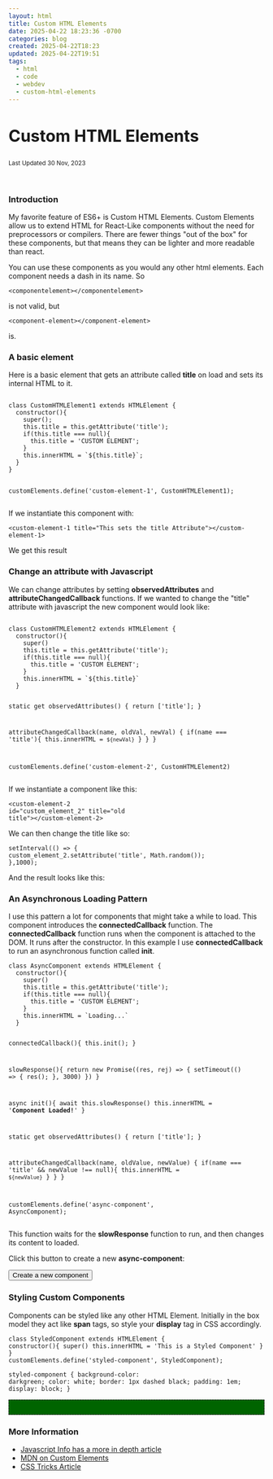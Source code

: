 ```yaml
---
layout: html
title: Custom HTML Elements
date: 2025-04-22 18:23:36 -0700
categories: blog
created: 2025-04-22T18:23
updated: 2025-04-22T19:51
tags:
  - html
  - code
  - webdev
  - custom-html-elements
---
```



  <div id="border">
    <div class="grid-container">
      <article class="two-up">
        <h2 style="font-size: 24pt;">Custom HTML Elements</h2>
        <p><small>Last Updated 30 Nov, 2023</small></p>
        <lazy-img src="./assets/00182-1353117845.png"></lazy-img>
        <br>
        <h3>Introduction</h3>
        <p>My favorite feature of ES6+ is Custom HTML Elements. Custom Elements allow us to extend HTML for React-Like components without the need for preprocessors or compilers. There are fewer things "out of the box" for these components, but that means they can be lighter and more readable than react.</p>
        <p>You can use these components as you would any other html elements. Each component needs a dash in its name. So </p>
        <pre><code>&lt;componentelement&gt;&lt;/componentelement&gt;</code></pre>
        <p> is not valid, but</p>
        <pre><code>&lt;component-element&gt;&lt;/component-element&gt;</code></pre>
        <p>is.</p>
      </article>
      <article>
        <h3>A basic element</h3>
        <p>Here is a basic element that gets an attribute called <b>title</b> on load and sets its internal HTML to it.</p>
      </article>
      <article>
        <pre><code>
class CustomHTMLElement1 extends HTMLElement {
  constructor(){
    super();
    this.title = this.getAttribute('title');
    if(this.title === null){
      this.title = 'CUSTOM ELEMENT';
    } 
    this.innerHTML = `${this.title}`;
  }
}

customElements.define('custom-element-1', CustomHTMLElement1);
</code></pre>
        <script type="module">
          class CustomHTMLElement1 extends HTMLElement {
  constructor(){
    super()
    this.title = this.getAttribute('title');
    if(this.title === null){
      this.title = 'CUSTOM ELEMENT';
    } 

    this.innerHTML = `${this.title}`
  }
}

customElements.define('custom-element-1', CustomHTMLElement1)

</script>
      </article>
      <article class="two-up">
        <p>
          If we instantiate this component with:</p>
        <pre><code>&lt;custom-element-1 title=&quot;This sets the title Attribute&quot;&gt;&lt;/custom-element-1&gt;</code></pre>
        <p>We get this result</p>
        <p class="block">
          <custom-element-1 title="This sets the title Attribute"></custom-element-1>
        </p>
      </article>
      <article>
        <h3>Change an attribute with Javascript</h3>
        <p>
          We can change attributes by setting <b>observedAttributes</b> and <b>attributeChangedCallback</b> functions. If we wanted to change the "title" attribute with javascript the new component would look like:
        </p>
      </article>
      <article>
        <pre><code>    
class CustomHTMLElement2 extends HTMLElement {
  constructor(){
    super()
    this.title = this.getAttribute('title');
    if(this.title === null){
      this.title = 'CUSTOM ELEMENT';
    } 
    this.innerHTML = `${this.title}`
  }

  static get observedAttributes() {
    return ['title'];
  }

  attributeChangedCallback(name, oldVal, newVal) {
    if(name === 'title'){
      this.innerHTML = `${newVal}`
    }
  }
}

customElements.define('custom-element-2', CustomHTMLElement2)
</code></pre>
      </article>
      <article class="two-up">
        <p>If we instantiate a component like this: </p>
        <pre><code>&lt;custom-element-2 id=&quot;custom_element_2&quot; title=&quot;old title&quot;&gt;&lt;/custom-element-2&gt;</code></pre>
        <p>We can then change the title like so:</p>
        <pre><code>setInterval(() => {
  custom_element_2.setAttribute('title', Math.random());
},1000);</code></pre>
        <p>And the result looks like this:</p>
        <p class="block">
          <script type="module">
            class CustomHTMLElement2 extends HTMLElement {
  constructor(){
    super()
    this.title = this.getAttribute('title');
    if(this.title === null){
      this.title = 'CUSTOM ELEMENT';
    } 

    this.innerHTML = `${this.title}`
  }

  static get observedAttributes() {
    return ['title'];
  }

  attributeChangedCallback(name, oldValue, newValue) {
    if(name === 'title' && newValue !== null){
      this.innerHTML = `${newValue}`
    }
  }
}

customElements.define('custom-element-2', CustomHTMLElement2);

</script>
          <custom-element-2 id="custom_element_2" title="old title"></custom-element-2>
        </p>
        <script>
          setInterval(() => {
  custom_element_2.setAttribute('title', Math.random());
},1000);
</script>
      </article>
      <article>
        <h3>An Asynchronous Loading Pattern</h3>
        <p>I use this pattern a lot for components that might take a while to load. This component introduces the <b>connectedCallback</b> function. The <b>connectedCallback</b> function runs when the component is attached to the DOM. It runs after the constructor. In this example I use <b>connectedCallback</b> to run an asynchronous function called <b>init</b>. </p>
      </article>
      <article>
        <pre><code>class AsyncComponent extends HTMLElement {
  constructor(){
    super()
    this.title = this.getAttribute('title');
    if(this.title === null){
      this.title = 'CUSTOM ELEMENT';
    } 
    this.innerHTML = `Loading...`
  }

  connectedCallback(){
    this.init();
  }

  slowResponse(){
    return new Promise((res, rej) => {
      setTimeout(() => {
            res();
      }, 3000)
    })
  }

  async init(){
    await this.slowResponse()
    this.innerHTML = '<b>Component Loaded!</b>'
  }

  static get observedAttributes() {
    return ['title'];
  }

  attributeChangedCallback(name, oldValue, newValue) {
    if(name === 'title' && newValue !== null){
      this.innerHTML = `${newValue}`
    }
  }
}

customElements.define('async-component', AsyncComponent);</code></pre>
      </article>
      <article class="two-up">
        <script type="module">
          class AsyncComponent extends HTMLElement {
  constructor(){
    super()
    this.title = this.getAttribute('title');
    if(this.title === null){
      this.title = 'CUSTOM ELEMENT';
    } 
    this.innerHTML = `Loading...`
  }

  connectedCallback(){
    this.init();
  }

  slowResponse(){
    return new Promise((res, rej) => {
      setTimeout(() => {
            res();
      }, 3000)
    })
  }

  async init(){
    await this.slowResponse()
    this.innerHTML = '<b>Component Loaded!</b>'
  }

  static get observedAttributes() {
    return ['title'];
  }

  attributeChangedCallback(name, oldValue, newValue) {
    if(name === 'title' && newValue !== null){
      this.innerHTML = `${newValue}`
    }
  }
}

customElements.define('async-component', AsyncComponent);
</script>
        <p>This function waits for the <b>slowResponse</b> function to run, and then changes its content to loaded.</p>
        <div class="block">
          <p id="new_component_container"></p>
          <p>Click this button to create a new <b>async-component</b>:</p>
          <p><button id="new_component">Create a new component</button></p>
        </div>
        <style>
          async-component {
    display: block;
    margin-bottom: 1em;
  }
</style>
        <script type="module">
          new_component.addEventListener('click', function() {
    const new_async_component = document.createElement("div");
    new_async_component.innerHTML = '<async-component></async-component>'
    console.log(new_component_container, new_async_component);
    new_component_container.appendChild(new_async_component);
  })
</script>
      </article>
      <article>
        <h3>Styling Custom Components</h3>
        <p>Components can be styled like any other HTML Element. Initially in the box model they act like <strong>span</strong> tags, so style your <strong>display</strong> tag in CSS accordingly. </p>
      </article>
      <article>
        <pre><code>class StyledComponent extends HTMLElement {
  constructor(){
    super()
    this.innerHTML = 'This is a Styled Component'
  }
}
customElements.define('styled-component', StyledComponent);</code></pre>
        <pre><code class="lang-CSS">styled-component {
  background-color: darkgreen;
  color: white; 
  border: 1px dashed black;
  padding: 1em;
  display: block;
}</code></pre>
      </article>
      <article class="two-up">
        <script type="module">
          class StyledComponent extends HTMLElement {
  constructor(){
    super()
    this.innerHTML = 'This is a Styled Component'
  }
}

customElements.define('styled-component', StyledComponent);
  </script>
        <style>
        styled-component {
          background-color: darkgreen;
          color: white;
          border: 1px dashed black;
          padding: 1em;
          display: block;
          margin-bottom: 1em;
        }
        </style>
        <p class="block">
          <styled-component></styled-component>
        </p>
      </article>
      <article class="two-up">
        <h3>More Information</h3>
        <ul>
          <li><a href="https://javascript.info/custom-elements">Javascript Info has a more in depth article</a></li>
          <li><a href="https://developer.mozilla.org/en-US/docs/Web/API/Web_Components/Using_custom_elements">MDN on Custom Elements</a></li>
          <li><a href="https://css-tricks.com/creating-a-custom-element-from-scratch/">CSS Tricks Article</a></li>
        </ul>
      </article>
    </div>
  </div>
